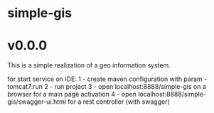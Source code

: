 # simple-gis
# v0.0.0

This is a simple realization of a geo information system.

for start service on IDE:
1 - create maven configuration with param - tomcat7:run
2 - run project
3 - open localhost:8888/simple-gis on a browser for a main page activation
4 - open localhost:8888/simple-gis/swagger-ui.html for a rest controller (with swagger)